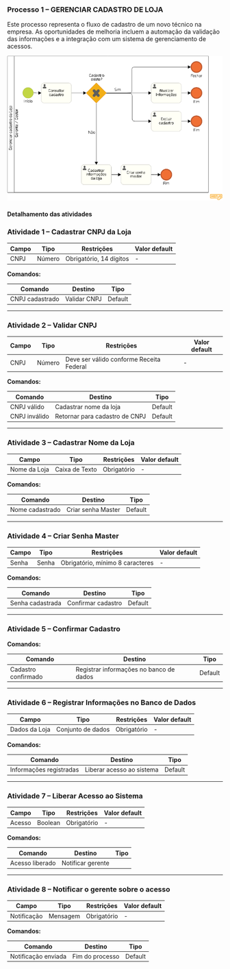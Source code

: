 ### Processo 1 – GERENCIAR CADASTRO DE LOJA

Este processo representa o fluxo de cadastro de um novo técnico na empresa. As oportunidades de melhoria incluem a automação da validação das informações e a integração com um sistema de gerenciamento de acessos.

![Modelo BPMN do Processo 0](/docs/images/processos/novo/gerenciarCadastroDeLojaBPMN.png "Modelo BPMN do Processo 0.")

#### Detalhamento das atividades

### Atividade 1 – Cadastrar CNPJ da Loja

| **Campo**       | **Tipo**        | **Restrições**              | **Valor default** |
|-----------------|----------------|-----------------------------|-------------------|
| CNPJ           | Número         | Obrigatório, 14 dígitos    | -                 |

**Comandos:**

| **Comando**         | **Destino**               | **Tipo**   |
|--------------------|--------------------------|-----------|
| CNPJ cadastrado   | Validar CNPJ              | Default   |

---

### Atividade 2 – Validar CNPJ

| **Campo**       | **Tipo**        | **Restrições**                 | **Valor default** |
|-----------------|----------------|---------------------------------|-------------------|
| CNPJ           | Número         | Deve ser válido conforme Receita Federal | - |

**Comandos:**

| **Comando**        | **Destino**                      | **Tipo**   |
|-------------------|---------------------------------|-----------|
| CNPJ válido      | Cadastrar nome da loja         | Default   |
| CNPJ inválido    | Retornar para cadastro de CNPJ | Default   |

---

### Atividade 3 – Cadastrar Nome da Loja

| **Campo**    | **Tipo**        | **Restrições**       | **Valor default** |
|-------------|----------------|---------------------|-------------------|
| Nome da Loja | Caixa de Texto | Obrigatório        | -                 |

**Comandos:**

| **Comando**         | **Destino**               | **Tipo**   |
|--------------------|--------------------------|-----------|
| Nome cadastrado   | Criar senha Master        | Default   |

---

### Atividade 4 – Criar Senha Master

| **Campo**    | **Tipo**        | **Restrições**         | **Valor default** |
|-------------|----------------|-----------------------|-------------------|
| Senha       | Senha          | Obrigatório, mínimo 8 caracteres | - |

**Comandos:**

| **Comando**         | **Destino**               | **Tipo**   |
|--------------------|--------------------------|-----------|
| Senha cadastrada  | Confirmar cadastro       | Default   |

---

### Atividade 5 – Confirmar Cadastro

**Comandos:**

| **Comando**         | **Destino**                      | **Tipo**   |
|--------------------|---------------------------------|-----------|
| Cadastro confirmado | Registrar informações no banco de dados | Default   |

---

### Atividade 6 – Registrar Informações no Banco de Dados

| **Campo**       | **Tipo**        | **Restrições**    | **Valor default** |
|-----------------|----------------|------------------|-------------------|
| Dados da Loja  | Conjunto de dados | Obrigatório    | -                 |

**Comandos:**

| **Comando**           | **Destino**                     | **Tipo**   |
|----------------------|------------------------------|-----------|
| Informações registradas | Liberar acesso ao sistema | Default   |

---

### Atividade 7 – Liberar Acesso ao Sistema

| **Campo**       | **Tipo**        | **Restrições**    | **Valor default** |
|-----------------|----------------|------------------|-------------------|
| Acesso          | Boolean        | Obrigatório      | -                 |

**Comandos:**

| **Comando**         | **Destino**                    | **Tipo**   |
|--------------------|------------------------------|-----------|
| Acesso liberado   | Notificar gerente

---

### Atividade 8 – Notificar o gerente sobre o acesso

| **Campo**       | **Tipo**        | **Restrições**    | **Valor default** |
|-----------------|----------------|------------------|-------------------|
| Notificação     | Mensagem      | Obrigatório      | -                 |

**Comandos:**

| **Comando**         | **Destino**                    | **Tipo**   |
|--------------------|------------------------------|-----------|
| Notificação enviada   | Fim do processo           | Default   |
